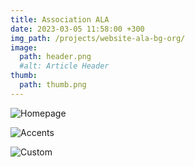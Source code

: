 ```yaml
---
title: Association ALA  
date: 2023-03-05 11:58:00 +300
img_path: /projects/website-ala-bg-org/
image:
  path: header.png
  #alt: Article Header
thumb:
  path: thumb.png
---
```


![Homepage](homepage.png)

![Accents](accents.png)

![Custom](custom.png)